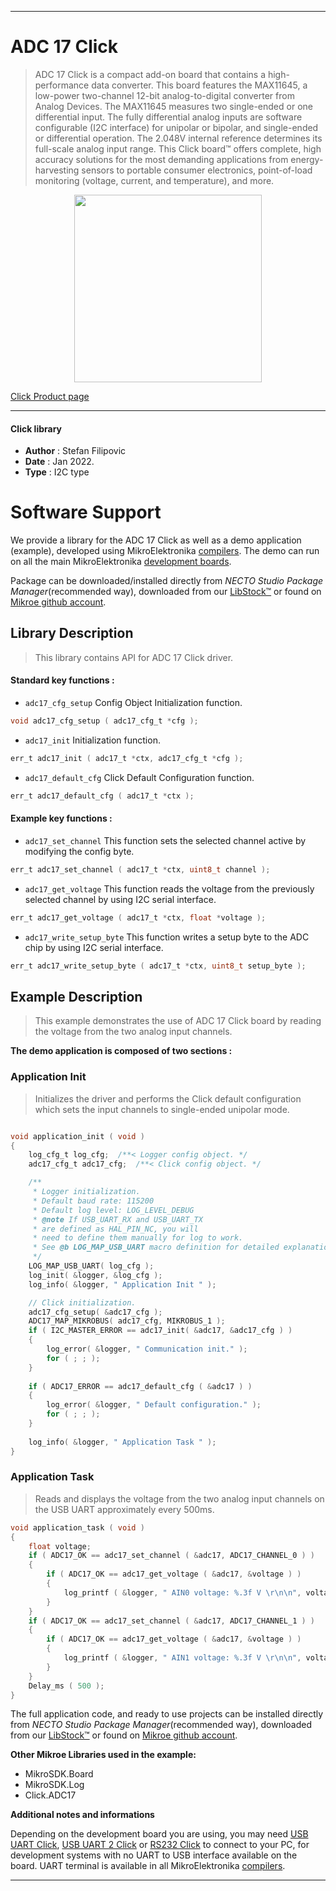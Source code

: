 
---
# ADC 17 Click

> ADC 17 Click is a compact add-on board that contains a high-performance data converter. This board features the MAX11645, a low-power two-channel 12-bit analog-to-digital converter from Analog Devices. The MAX11645 measures two single-ended or one differential input. The fully differential analog inputs are software configurable (I2C interface) for unipolar or bipolar, and single-ended or differential operation. The 2.048V internal reference determines its full-scale analog input range. This Click board™ offers complete, high accuracy solutions for the most demanding applications from energy-harvesting sensors to portable consumer electronics, point-of-load monitoring (voltage, current, and temperature), and more.

<p align="center">
  <img src="https://download.mikroe.com/images/click_for_ide/adc17_click.png" height=300px>
</p>

[Click Product page](https://www.mikroe.com/adc-17-click)

---


#### Click library

- **Author**        : Stefan Filipovic
- **Date**          : Jan 2022.
- **Type**          : I2C type


# Software Support

We provide a library for the ADC 17 Click
as well as a demo application (example), developed using MikroElektronika
[compilers](https://www.mikroe.com/necto-studio).
The demo can run on all the main MikroElektronika [development boards](https://www.mikroe.com/development-boards).

Package can be downloaded/installed directly from *NECTO Studio Package Manager*(recommended way), downloaded from our [LibStock&trade;](https://libstock.mikroe.com) or found on [Mikroe github account](https://github.com/MikroElektronika/mikrosdk_click_v2/tree/master/clicks).

## Library Description

> This library contains API for ADC 17 Click driver.

#### Standard key functions :

- `adc17_cfg_setup` Config Object Initialization function.
```c
void adc17_cfg_setup ( adc17_cfg_t *cfg );
```

- `adc17_init` Initialization function.
```c
err_t adc17_init ( adc17_t *ctx, adc17_cfg_t *cfg );
```

- `adc17_default_cfg` Click Default Configuration function.
```c
err_t adc17_default_cfg ( adc17_t *ctx );
```

#### Example key functions :

- `adc17_set_channel` This function sets the selected channel active by modifying the config byte.
```c
err_t adc17_set_channel ( adc17_t *ctx, uint8_t channel );
```

- `adc17_get_voltage` This function reads the voltage from the previously selected channel by using I2C serial interface.
```c
err_t adc17_get_voltage ( adc17_t *ctx, float *voltage );
```

- `adc17_write_setup_byte` This function writes a setup byte to the ADC chip by using I2C serial interface.
```c
err_t adc17_write_setup_byte ( adc17_t *ctx, uint8_t setup_byte );
```

## Example Description

> This example demonstrates the use of ADC 17 Click board by reading the voltage from the two analog input channels.

**The demo application is composed of two sections :**

### Application Init

> Initializes the driver and performs the Click default configuration which sets the input channels to single-ended unipolar mode.

```c

void application_init ( void )
{
    log_cfg_t log_cfg;  /**< Logger config object. */
    adc17_cfg_t adc17_cfg;  /**< Click config object. */

    /** 
     * Logger initialization.
     * Default baud rate: 115200
     * Default log level: LOG_LEVEL_DEBUG
     * @note If USB_UART_RX and USB_UART_TX 
     * are defined as HAL_PIN_NC, you will 
     * need to define them manually for log to work. 
     * See @b LOG_MAP_USB_UART macro definition for detailed explanation.
     */
    LOG_MAP_USB_UART( log_cfg );
    log_init( &logger, &log_cfg );
    log_info( &logger, " Application Init " );

    // Click initialization.
    adc17_cfg_setup( &adc17_cfg );
    ADC17_MAP_MIKROBUS( adc17_cfg, MIKROBUS_1 );
    if ( I2C_MASTER_ERROR == adc17_init( &adc17, &adc17_cfg ) ) 
    {
        log_error( &logger, " Communication init." );
        for ( ; ; );
    }
    
    if ( ADC17_ERROR == adc17_default_cfg ( &adc17 ) )
    {
        log_error( &logger, " Default configuration." );
        for ( ; ; );
    }
    
    log_info( &logger, " Application Task " );
}

```

### Application Task

> Reads and displays the voltage from the two analog input channels on the USB UART approximately every 500ms.

```c
void application_task ( void )
{
    float voltage;
    if ( ADC17_OK == adc17_set_channel ( &adc17, ADC17_CHANNEL_0 ) )
    {
        if ( ADC17_OK == adc17_get_voltage ( &adc17, &voltage ) )
        {
            log_printf ( &logger, " AIN0 voltage: %.3f V \r\n\n", voltage );
        }
    }
    if ( ADC17_OK == adc17_set_channel ( &adc17, ADC17_CHANNEL_1 ) )
    {
        if ( ADC17_OK == adc17_get_voltage ( &adc17, &voltage ) )
        {
            log_printf ( &logger, " AIN1 voltage: %.3f V \r\n\n", voltage );
        }
    }
    Delay_ms ( 500 );
}
```

The full application code, and ready to use projects can be installed directly from *NECTO Studio Package Manager*(recommended way), downloaded from our [LibStock&trade;](https://libstock.mikroe.com) or found on [Mikroe github account](https://github.com/MikroElektronika/mikrosdk_click_v2/tree/master/clicks).

**Other Mikroe Libraries used in the example:**

- MikroSDK.Board
- MikroSDK.Log
- Click.ADC17

**Additional notes and informations**

Depending on the development board you are using, you may need
[USB UART Click](https://www.mikroe.com/usb-uart-click),
[USB UART 2 Click](https://www.mikroe.com/usb-uart-2-click) or
[RS232 Click](https://www.mikroe.com/rs232-click) to connect to your PC, for
development systems with no UART to USB interface available on the board. UART
terminal is available in all MikroElektronika
[compilers](https://shop.mikroe.com/compilers).

---

